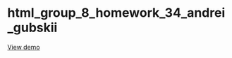 # html_group_8_homework_34_andrei_gubskii


[View demo](https://andreigubskii.github.io/html_group_8_homework_34_andrei_gubskii)

